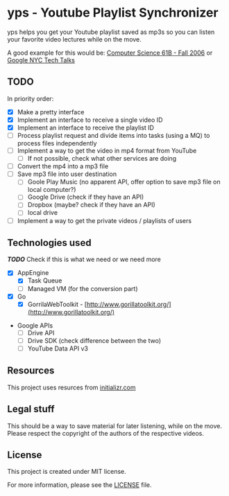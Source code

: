 yps - Youtube Playlist Synchronizer
===

yps helps you get your Youtube playlist saved as mp3s so you can listen your favorite video lectures while on the move.

A good example for this would be: [Computer Science 61B - Fall 2006](https://www.youtube.com/playlist?list=PL4BBB74C7D2A1049C) or
[Google NYC Tech Talks](https://www.youtube.com/playlist?list=PLAD8A7B6D66DDD297)

TODO
---
In priority order:

- [x] Make a pretty interface
- [x] Implement an interface to receive a single video ID
- [x] Implement an interface to receive the playlist ID
- [ ] Process playlist request and divide items into tasks (using a MQ) to process files independently
- [ ] Implement a way to get the video in mp4 format from YouTube
    - [ ] If not possible, check what other services are doing
- [ ] Convert the mp4 into a mp3 file
- [ ] Save mp3 file into user destination
    - [ ] Goole Play Music (no apparent API, offer option to save mp3 file on local computer?)
    - [ ] Google Drive (check if they have an API)
    - [ ] Dropbox (maybe? check if they have an API)
    - [ ] local drive
- [ ] Implement a way to get the private videos / playlists of users

Technologies used
---
***TODO*** Check if this is what we need or we need more

- [x] AppEngine
    - [x] Task Queue
    - [ ] Managed VM (for the conversion part)
- [x] Go
    - [x] GorrilaWebToolkit - [http://www.gorillatoolkit.org/](http://www.gorillatoolkit.org/)
- Google APIs
    - [ ] Drive API
    - [ ] Drive SDK (check difference between the two)
    - [ ] YouTube Data API v3

Resources
---
This project uses resurces from [initializr.com](http://www.initializr.com/)

Legal stuff
---
This should be a way to save material for later listening, while on the move. Please respect the copyright of the authors of the respective videos.

License
---
This project is created under MIT license.

For more information, please see the [LICENSE](https://github.com/gophergala/yps/blob/master/LICENSE.md) file.
